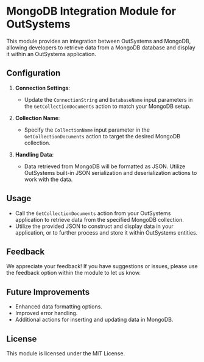 ﻿# MongoDB Integration Module for OutSystems

This module provides an integration between OutSystems and MongoDB, allowing developers to retrieve data from a MongoDB database and display it within an OutSystems application.

## Configuration

1. **Connection Settings**:
   - Update the `ConnectionString` and `DatabaseName` input parameters in the `GetCollectionDocuments` action to match your MongoDB setup.

2. **Collection Name**:
   - Specify the `CollectionName` input parameter in the `GetCollectionDocuments` action to target the desired MongoDB collection.

3. **Handling Data**:
   - Data retrieved from MongoDB will be formatted as JSON. Utilize OutSystems built-in JSON serialization and deserialization actions to work with the data.

## Usage

- Call the `GetCollectionDocuments` action from your OutSystems application to retrieve data from the specified MongoDB collection.
- Utilize the provided JSON to construct and display data in your application, or to further process and store it within OutSystems entities.

## Feedback

We appreciate your feedback! If you have suggestions or issues, please use the feedback option within the module to let us know.

## Future Improvements

- Enhanced data formatting options.
- Improved error handling.
- Additional actions for inserting and updating data in MongoDB.

## License

This module is licensed under the MIT License.